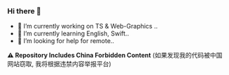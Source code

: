 ### Hi there 👋

- 🔭 I’m currently working on TS & Web-Graphics ..
- 🌱 I’m currently learning English, Swift..
- 🤔 I’m looking for help for remote..


**⚠️ Repository Includes China Forbidden Content** (如果发现我的代码被中国网站窃取, 我将根据违禁内容举报平台)
